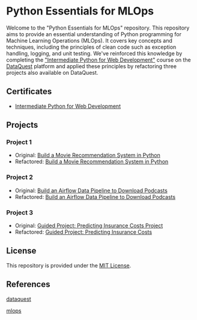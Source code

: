 # Python Essentials for MLOps

Welcome to the "Python Essentials for MLOps" repository. This repository aims to provide an essential understanding of Python programming for Machine Learning Operations (MLOps). It covers key concepts and techniques, including the principles of clean code such as exception handling, logging, and unit testing. We've reinforced this knowledge by completing the ["Intermediate Python for Web Development"](https://www.dataquest.io/course/intermediate-python-for-web-development/) course on the [DataQuest](https://www.dataquest.io/) platform and applied these principles by refactoring three projects also available on DataQuest.

## Certificates
- [Intermediate Python for Web Development](https://www.dataquest.io/](https://app.dataquest.io/verify_cert/BWX0J0R0CEHS3IT6PI2M/))

## Projects

### Project 1
- Original: [Build a Movie Recommendation System in Python](https://app.dataquest.io/m/99994/build-a-movie-recommendation-system-in-python/1/introduction)
- Refactored: [Build a Movie Recommendation System in Python](https://github.com/ClaudianoLeonardo/mlops2023/tree/main/Python_Essentials_for_Mlops/Project_01)

### Project 2
- Original: [Build an Airflow Data Pipeline to Download Podcasts](https://app.dataquest.io/c/93/m/999911/build-an-airflow-data-pipeline-to-download-podcasts)
- Refactored: [Build an Airflow Data Pipeline to Download Podcasts](https://github.com/ClaudianoLeonardo/mlops2023/tree/main/Python_Essentials_for_Mlops/Project_02)

### Project 3
- Original: [Guided Project: Predicting Insurance Costs Project](https://app.dataquest.io/c/136/m/730/guided-project%3A-predicting-insurance-costs)
- Refactored: [Guided Project: Predicting Insurance Costs](https://github.com/ClaudianoLeonardo/mlops2023/tree/main/Python_Essentials_for_Mlops/Project_03)

## License

This repository is provided under the [MIT License](LICENSE). 

## References

[dataquest](https://www.dataquest.io/)


[mlops](https://github.com/ivanovitchm/mlops)

